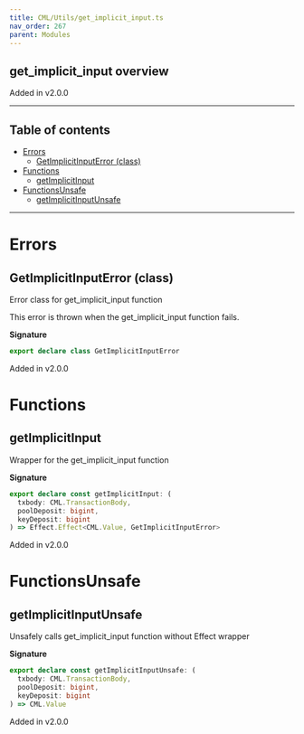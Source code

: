 ```yaml
---
title: CML/Utils/get_implicit_input.ts
nav_order: 267
parent: Modules
---
```


## get_implicit_input overview

Added in v2.0.0

---

<h2 class="text-delta">Table of contents</h2>

- [Errors](#errors)
  - [GetImplicitInputError (class)](#getimplicitinputerror-class)
- [Functions](#functions)
  - [getImplicitInput](#getimplicitinput)
- [FunctionsUnsafe](#functionsunsafe)
  - [getImplicitInputUnsafe](#getimplicitinputunsafe)

---

# Errors

## GetImplicitInputError (class)

Error class for get_implicit_input function

This error is thrown when the get_implicit_input function fails.

**Signature**

```ts
export declare class GetImplicitInputError
```

Added in v2.0.0

# Functions

## getImplicitInput

Wrapper for the get_implicit_input function

**Signature**

```ts
export declare const getImplicitInput: (
  txbody: CML.TransactionBody,
  poolDeposit: bigint,
  keyDeposit: bigint
) => Effect.Effect<CML.Value, GetImplicitInputError>
```

Added in v2.0.0

# FunctionsUnsafe

## getImplicitInputUnsafe

Unsafely calls get_implicit_input function without Effect wrapper

**Signature**

```ts
export declare const getImplicitInputUnsafe: (
  txbody: CML.TransactionBody,
  poolDeposit: bigint,
  keyDeposit: bigint
) => CML.Value
```

Added in v2.0.0
